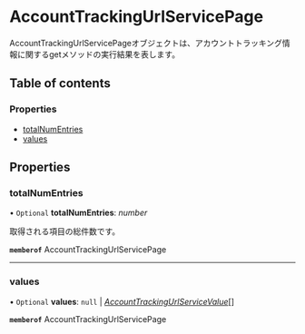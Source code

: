 # AccountTrackingUrlServicePage


<div lang=\"ja\">AccountTrackingUrlServicePageオブジェクトは、アカウントトラッキング情報に関するgetメソッドの実行結果を表します。</div> 

## Table of contents

### Properties

- [totalNumEntries](accounttrackingurlservicepage.md#totalnumentries)
- [values](accounttrackingurlservicepage.md#values)

## Properties

### totalNumEntries

• `Optional` **totalNumEntries**: *number*

<div lang=\"ja\">取得される項目の総件数です。</div> 

**`memberof`** AccountTrackingUrlServicePage

___

### values

• `Optional` **values**: ``null`` \| [*AccountTrackingUrlServiceValue*](accounttrackingurlservicevalue.md)[]

**`memberof`** AccountTrackingUrlServicePage
